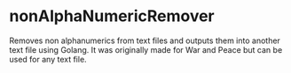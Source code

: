 # nonAlphaNumericRemover

Removes non alphanumerics from text files and outputs them into another text file using Golang. It was originally made for War and Peace but can be used for any text file. 